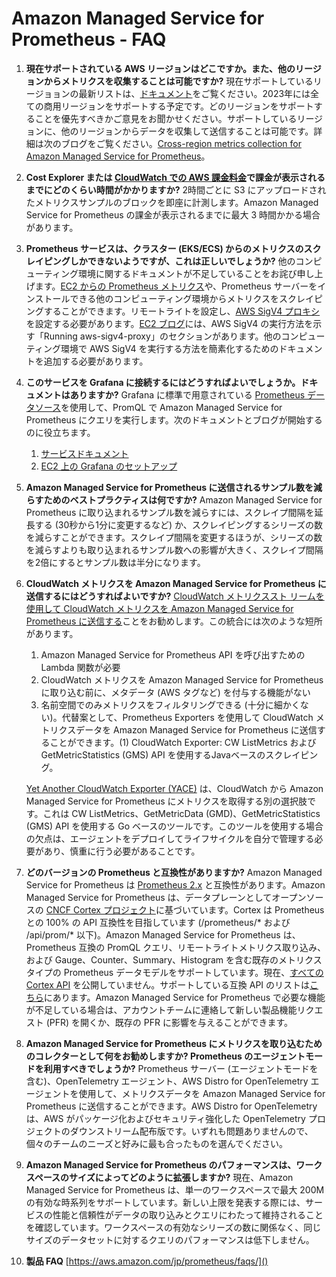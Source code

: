 # Amazon Managed Service for Prometheus - FAQ

1. **現在サポートされている AWS リージョンはどこですか。また、他のリージョンからメトリクスを収集することは可能ですか?** 現在サポートしているリージョョンの最新リストは、[ドキュメント](https://docs.aws.amazon.com/ja_jp/prometheus/latest/userguide/what-is-Amazon-Managed-Service-Prometheus.html)をご覧ください。2023年には全ての商用リージョンをサポートする予定です。どのリージョンをサポートすることを優先すべきかご意見をお聞かせください。サポートしているリージョンに、他のリージョンからデータを収集して送信することは可能です。詳細は次のブログをご覧ください。[Cross-region metrics collection for Amazon Managed Service for Prometheus](https://aws.amazon.com/blogs/opensource/set-up-cross-region-metrics-collection-for-amazon-managed-service-for-prometheus-workspaces/)。

2. **Cost Explorer または [CloudWatch での AWS 課金料金](https://docs.aws.amazon.com/ja_jp/AmazonCloudWatch/latest/monitoring/gs_monitor_estimated_charges_with_cloudwatch.html)で課金が表示されるまでにどのくらい時間がかかりますか?** 2時間ごとに S3 にアップロードされたメトリクスサンプルのブロックを即座に計測します。Amazon Managed Service for Prometheus の課金が表示されるまでに最大 3 時間かかる場合があります。

3. **Prometheus サービスは、クラスター (EKS/ECS) からのメトリクスのスクレイピングしかできないようですが、これは正しいでしょうか?** 他のコンピューティング環境に関するドキュメントが不足していることをお詫び申し上げます。[EC2 からの Prometheus メトリクス](https://aws.amazon.com/jp/blogs/news/using-amazon-managed-service-for-prometheus-to-monitor-ec2-environments/)や、Prometheus サーバーをインストールできる他のコンピューティング環境からメトリクスをスクレイピングすることができます。リモートライトを設定し、[AWS SigV4 プロキシ](https://github.com/awslabs/aws-sigv4-proxy)を設定する必要があります。[EC2 ブログ](https://aws.amazon.com/jp/blogs/news/using-amazon-managed-service-for-prometheus-to-monitor-ec2-environments/)には、AWS SigV4 の実行方法を示す「Running aws-sigv4-proxy」のセクションがあります。他のコンピューティング環境で AWS SigV4 を実行する方法を簡素化するためのドキュメントを追加する必要があります。

4. **このサービスを Grafana に接続するにはどうすればよいでしょうか。ドキュメントはありますか?** Grafana に標準で用意されている [Prometheus データソース](https://grafana.com/docs/grafana/latest/datasources/prometheus/)を使用して、PromQL で Amazon Managed Service for Prometheus にクエリを実行します。次のドキュメントとブログが開始するのに役立ちます。
    1. [サービスドキュメント](https://docs.aws.amazon.com/ja_jp/prometheus/latest/userguide/AMP-onboard-query.html)
    2. [EC2 上の Grafana のセットアップ](https://aws.amazon.com/jp/blogs/news/setting-up-grafana-on-ec2-to-query-metrics-from-amazon-managed-service-for-prometheus/)

5. **Amazon Managed Service for Prometheus に送信されるサンプル数を減らすためのベストプラクティスは何ですか?** Amazon Managed Service for Prometheus に取り込まれるサンプル数を減らすには、スクレイプ間隔を延長する (30秒から1分に変更するなど) か、スクレイピングするシリーズの数を減らすことができます。スクレイプ間隔を変更するほうが、シリーズの数を減らすよりも取り込まれるサンプル数への影響が大きく、スクレイプ間隔を2倍にするとサンプル数は半分になります。

6. **CloudWatch メトリクスを Amazon Managed Service for Prometheus に送信するにはどうすればよいですか?** [CloudWatch メトリクススト リームを使用して CloudWatch メトリクスを Amazon Managed Service for Prometheus に送信する](/observability-best-practices/ja/recipes/recipes/lambda-cw-metrics-go-amp/)ことをお勧めします。この統合には次のような短所があります。
    1. Amazon Managed Service for Prometheus API を呼び出すための Lambda 関数が必要
    2. CloudWatch メトリクスを Amazon Managed Service for Prometheus に取り込む前に、メタデータ (AWS タグなど) を付与する機能がない
    3. 名前空間でのみメトリクスをフィルタリングできる (十分に細かくない)。代替案として、Prometheus Exporters を使用して CloudWatch メトリクスデータを Amazon Managed Service for Prometheus に送信することができます。(1) CloudWatch Exporter: CW ListMetrics および GetMetricStatistics (GMS) API を使用するJavaベースのスクレイピング。

    [Yet Another CloudWatch Exporter (YACE)](https://github.com/nerdswords/yet-another-cloudwatch-exporter) は、CloudWatch から Amazon Managed Service for Prometheus にメトリクスを取得する別の選択肢です。これは CW ListMetrics、GetMetricData (GMD)、GetMetricStatistics (GMS) API を使用する Go ベースのツールです。このツールを使用する場合の欠点は、エージェントをデプロイしてライフサイクルを自分で管理する必要があり、慎重に行う必要があることです。

7. **どのバージョンの Prometheus と互換性がありますか?** Amazon Managed Service for Prometheus は [Prometheus 2.x](https://github.com/prometheus/prometheus/blob/main/RELEASE.md) と互換性があります。Amazon Managed Service for Prometheus は、データプレーンとしてオープンソースの [CNCF Cortex プロジェクト](https://cortexmetrics.io/)に基づいています。Cortex は Prometheus との 100% の API 互換性を目指しています (/prometheus/* および /api/prom/* 以下)。Amazon Managed Service for Prometheus は、Prometheus 互換の PromQL クエリ、リモートライトメトリクス取り込み、および Gauge、Counter、Summary、Histogram を含む既存のメトリクスタイプの Prometheus データモデルをサポートしています。現在、[すべての Cortex API](https://cortexmetrics.io/docs/api/) を公開していません。サポートしている互換 API のリストは[こちら](https://docs.aws.amazon.com/ja_jp/prometheus/latest/userguide/AMP-APIReference.html)にあります。Amazon Managed Service for Prometheus で必要な機能が不足している場合は、アカウントチームに連絡して新しい製品機能リクエスト (PFR) を開くか、既存の PFR に影響を与えることができます。

8. **Amazon Managed Service for Prometheus にメトリクスを取り込むためのコレクターとして何をお勧めしますか? Prometheus のエージェントモードを利用すべきでしょうか?** Prometheus サーバー (エージェントモードを含む)、OpenTelemetry エージェント、AWS Distro for OpenTelemetry エージェントを使用して、メトリクスデータを Amazon Managed Service for Prometheus に送信することができます。AWS Distro for OpenTelemetry は、AWS がパッケージ化およびセキュリティ強化した OpenTelemetry プロジェクトのダウンストリーム配布版です。いずれも問題ありませんので、個々のチームのニーズと好みに最も合ったものを選んでください。

9. **Amazon Managed Service for Prometheus のパフォーマンスは、ワークスペースのサイズによってどのように拡張しますか?** 現在、Amazon Managed Service for Prometheus は、単一のワークスペースで最大 200M の有効な時系列をサポートしています。新しい上限を発表する際には、サービスの性能と信頼性がデータの取り込みとクエリにわたって維持されることを確認しています。ワークスペースの有効なシリーズの数に関係なく、同じサイズのデータセットに対するクエリのパフォーマンスは低下しません。

10. **製品 FAQ** [https://aws.amazon.com/jp/prometheus/faqs/]()
